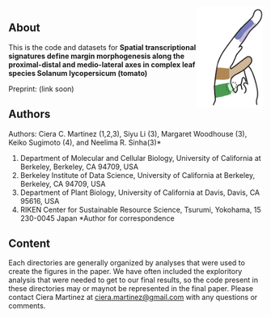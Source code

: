 <img align="right" height="200" src="https://github.com/iamciera/lcmProject/blob/master/img/schematic.png?raw=true0">

## About

This is the code and datasets for **Spatial transcriptional signatures define margin morphogenesis along the proximal-distal and medio-lateral axes in complex leaf species Solanum lycopersicum (tomato)**

Preprint: (link soon)

## Authors

Authors: Ciera C. Martinez (1,2,3), Siyu Li (3), Margaret Woodhouse (3), Keiko Sugimoto (4), and Neelima R. Sinha(3)*

1.  Department of Molecular and Cellular Biology, University of California at Berkeley, Berkeley, CA 94709, USA
2.  Berkeley Institute of Data Science, University of California at Berkeley, Berkeley, CA 94709, USA
3.  Department of Plant Biology, University of California at Davis, Davis, CA 95616, USA
4.  RIKEN Center for Sustainable Resource Science, Tsurumi, Yokohama, 15 230-0045 Japan
\*Author for correspondence


## Content

Each directories are generally organized by analyses that were used to create the figures in the paper. We have often included the exploritory analysis that were needed to get to our final results, so the code present in these directories may or maynot be represented in the final paper. Please contact Ciera Martinez at ciera.martinez@gmail.com with any questions or comments.  




